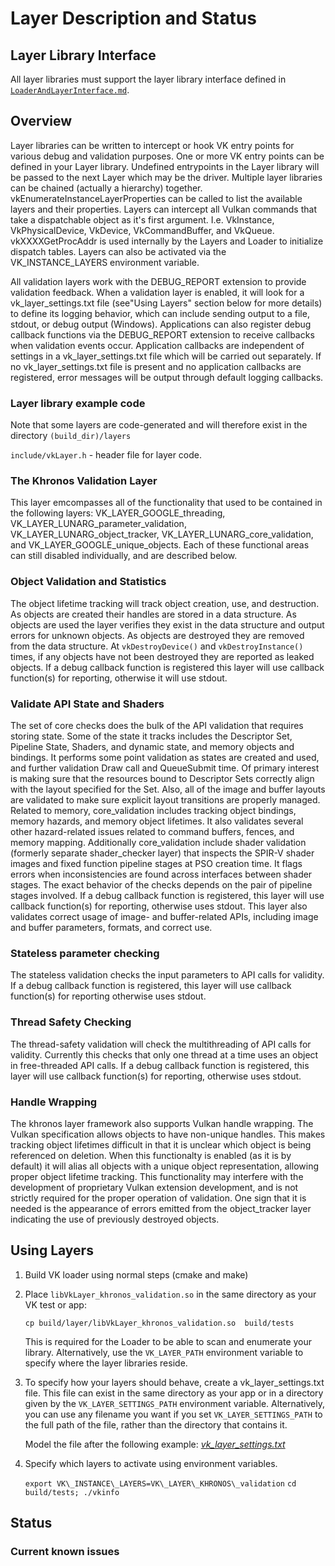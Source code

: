 # Layer Description and Status

## Layer Library Interface

All layer libraries must support the layer library interface defined in
[`LoaderAndLayerInterface.md`][].

[`LoaderAndLayerInterface.md`]: ../loader/LoaderAndLayerInterface.md#layer-library-interface

## Overview

Layer libraries can be written to intercept or hook VK entry points for various
debug and validation purposes.  One or more VK entry points can be defined in your Layer
library.  Undefined entrypoints in the Layer library will be passed to the next Layer which
may be the driver.  Multiple layer libraries can be chained (actually a hierarchy) together.
vkEnumerateInstanceLayerProperties can be called to list the
available layers and their properties.  Layers can intercept all Vulkan commands
that take a dispatchable object as it's first argument. I.e.  VkInstance, VkPhysicalDevice,
VkDevice, VkCommandBuffer, and VkQueue.
vkXXXXGetProcAddr is used internally by the Layers and Loader to initialize dispatch tables.
Layers can also be activated via the VK_INSTANCE_LAYERS environment variable.

All validation layers work with the DEBUG_REPORT extension to provide validation feedback.
When a validation layer is enabled, it will look for a vk_layer_settings.txt file (see"Using
Layers" section below for more details) to define its logging behavior, which can include
sending output to a file, stdout, or debug output (Windows). Applications can also register
debug callback functions via the DEBUG_REPORT extension to receive callbacks when validation
events occur. Application callbacks are independent of settings in a vk_layer_settings.txt
file which will be carried out separately. If no vk_layer_settings.txt file is present and
no application callbacks are registered, error messages will be output through default
logging callbacks.

### Layer library example code

Note that some layers are code-generated and will therefore exist in the directory `(build_dir)/layers`

`include/vkLayer.h` - header file for layer code.

### The Khronos Validation Layer

This layer emcompasses all of the functionality that used to be contained in the following layers: VK_LAYER_GOOGLE_threading, VK_LAYER_LUNARG_parameter_validation, VK_LAYER_LUNARG_object_tracker, VK_LAYER_LUNARG_core_validation, and VK_LAYER_GOOGLE_unique_objects. Each of these functional areas can still disabled individually, and are described below.

### Object Validation and Statistics
The object lifetime tracking will track object creation, use, and destruction. As objects are created their handles are stored in a data structure. As objects are used the layer verifies they exist in the data structure and output errors for unknown objects. As objects are destroyed they are removed from the data structure. At `vkDestroyDevice()` and `vkDestroyInstance()` times, if any objects have not been destroyed they are reported as leaked objects. If a debug callback function is registered this layer will use callback function(s) for reporting, otherwise it will use stdout.

### Validate API State and Shaders
The set of core checks does the bulk of the API validation that requires storing state. Some of the state it tracks includes the Descriptor Set, Pipeline State, Shaders, and dynamic state, and memory objects and bindings. It performs some point validation as states are created and used, and further validation Draw call and QueueSubmit time. Of primary interest is making sure that the resources bound to Descriptor Sets correctly align with the layout specified for the Set. Also, all of the image and buffer layouts are validated to make sure explicit layout transitions are properly managed. Related to memory, core\_validation includes tracking object bindings, memory hazards, and memory object lifetimes. It also validates several other hazard-related issues related to command buffers, fences, and memory mapping. Additionally core\_validation include shader validation (formerly separate shader\_checker layer) that inspects the SPIR-V shader images and fixed function pipeline stages at PSO creation time. It flags errors when inconsistencies are found across interfaces between shader stages. The exact behavior of the checks depends on the pair of pipeline stages involved. If a debug callback function is registered, this layer will use callback function(s) for reporting, otherwise uses stdout.  This layer also validates correct usage of image- and buffer-related APIs, including image and buffer parameters, formats, and correct use.

### Stateless parameter checking
The stateless validation checks the input parameters to API calls for validity. If a debug callback function is registered, this layer will use callback function(s) for reporting otherwise uses stdout.

### Thread Safety Checking
The thread-safety validation will check the multithreading of API calls for validity. Currently this checks that only one thread at a time uses an object in free-threaded API calls. If a debug callback function is registered, this layer will use callback function(s) for reporting, otherwise uses stdout.

### Handle Wrapping
The khronos layer framework also supports Vulkan handle wrapping.  The Vulkan specification allows objects to have non-unique handles. This makes tracking object lifetimes difficult in that it is unclear which object is being referenced on deletion. When this functionalty is enabled (as it is by default) it will alias all objects with a unique object representation, allowing proper object lifetime tracking. This functionality may interfere with the development of proprietary Vulkan extension development, and is not strictly required for the proper operation of validation. One sign that it is needed is the appearance of errors emitted from the object_tracker layer indicating the use of previously destroyed objects.

## Using Layers

1. Build VK loader using normal steps (cmake and make)
2. Place `libVkLayer_khronos_validation.so` in the same directory as your VK test or app:

    `cp build/layer/libVkLayer_khronos_validation.so  build/tests`

    This is required for the Loader to be able to scan and enumerate your library.
    Alternatively, use the `VK_LAYER_PATH` environment variable to specify where the layer libraries reside.

3. To specify how your layers should behave, create a vk_layer_settings.txt file. This file can exist in the same directory as your app or in a directory given by the `VK_LAYER_SETTINGS_PATH` environment variable. Alternatively, you can use any filename you want if you set `VK_LAYER_SETTINGS_PATH` to the full path of the file, rather than the directory that contains it.

    Model the file after the following example:  [*vk_layer_settings.txt*](vk_layer_settings.txt)

4. Specify which layers to activate using environment variables.

    `export VK\_INSTANCE\_LAYERS=VK\_LAYER\_KHRONOS\_validation`
    `cd build/tests; ./vkinfo`


## Status


### Current known issues

